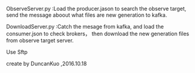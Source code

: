 ObserveServer.py :Load the producer.jason to search the observe target, send the message aboout what files are new generation to kafka.

DownloadServer.py :Catch the mesage from kafka, and load the consumer.json to check brokers， then download the new generation files from observe target server.

Use Sftp 

create by DuncanKuo ,2016.10.18
